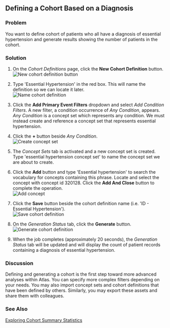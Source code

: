 ## Defining a Cohort Based on a Diagnosis

### Problem
You want to define cohort of patients who all have a diagnosis of essential hypertension and generate results showing the number of patients in the cohort.

### Solution
 1. On the *Cohort Definitions* page, click the **New Cohort Definition** button.  
 ![New cohort definition button](images/01-new-cohort-defn.png)

 1. Type 'Essential Hypertension' in the red box. This will name the definition so we can locate it later.  
 ![Name cohort definition](images/01-name-cohort-defn.png)

 1. Click the **Add Primary Event Filters** dropdown and select *Add Condition Filters*. A new filter, a condition occurrence of _Any Condition_, appears. _Any Condition_ is a concept set which represents any condition. We must instead create and reference a concept set that represents essential hypertension.

 1. Click the **+** button beside _Any Condition_.   
 ![Create concept set](images/01-create-concept-set.png)

 1. The *Concept Sets* tab is activated and a new concept set is created. Type 'essential hypertension concept set' to name the concept set we are about to create.

 1. Click the **Add** button and type 'Essential hypertension' to search the vocabulary for concepts containing this phrase. Locate and select the concept with concept id 320128. Click the **Add And Close** button to complete the operation.  
 ![Add concept](images/01-concept-set-add-concept.png)

 1. Click the **Save** button beside the cohort definition name (i.e. 'ID - Essential Hypertension').  
 ![Save cohort definition](images/01-save-cohort-defn.png)

 1. On the *Generation Status* tab, click the **Generate** button.  
 ![Generate cohort definition](images/01-gen-cohort-defn.png)

 1. When the job completes (approximately 20 seconds), the *Generation Status* tab will be updated and will display the count of patient records containing a diagnosis of essential hypertension.

### Discussion
Defining and generating a cohort is the first step toward more advanced analyses within Atlas. You can specify more complex filters depending on your needs. You may also import concept sets and cohort definitions that have been defined by others. Similarly, you may export these assets and share them with colleagues.

### See Also
[Exploring Cohort Summary Statistics](/Cookbook/Exploring_Cohort_Summary_Statistics)
